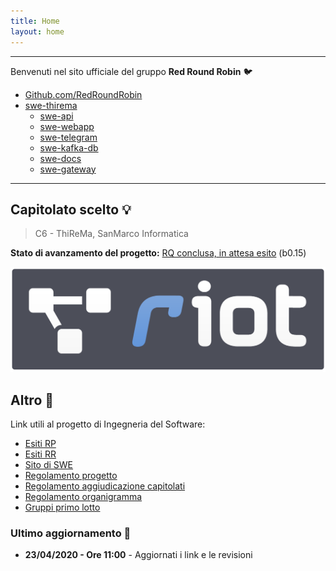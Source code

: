```yaml
---
title: Home
layout: home
---
```



---

Benvenuti nel sito ufficiale del gruppo **Red Round Robin** :bird:

- [Github.com/RedRoundRobin](https://github.com/RedRoundRobin)
- [swe-thirema](http://thirema.redroundrobin.site)
	- [swe-api](http://api.redroundrobin.site)
	- [swe-webapp](http://webapp.redroundrobin.site)
	- [swe-telegram](http://telegram.redroundrobin.site)
	- [swe-kafka-db](http://kafka-db.redroundrobin.site)
	- [swe-docs](http://docs.redroundrobin.site)
	- [swe-gateway](http://gateway.redroundrobin.site)

---

## Capitolato scelto :bulb:

> C6 - ThiReMa, SanMarco Informatica

**Stato di avanzamento del progetto:** [RQ conclusa, in attesa esito](#) (b0.15)

![riot](images/riot.png)


## Altro :bookmark_tabs:

Link utili al progetto di Ingegneria del Software:


- [Esiti RP](https://www.math.unipd.it/~tullio/IS-1/2019/Progetto/RP.html)
- [Esiti RR](https://www.math.unipd.it/~tullio/IS-1/2019/Progetto/RR.html)
- [Sito di SWE](https://swe.debug.ovh)
- [Regolamento progetto](https://www.math.unipd.it/~tullio/IS-1/2019/Dispense/PD01.pdf)
- [Regolamento aggiudicazione capitolati](https://www.math.unipd.it/~tullio/IS-1/2019/Progetto/)
- [Regolamento organigramma](https://www.math.unipd.it/~tullio/IS-1/2019/Progetto/RO.html)
- [Gruppi primo lotto](https://www.math.unipd.it/~tullio/IS-1/2019/Progetto/Gruppi_I_Lotto.pdf)


### Ultimo aggiornamento :arrows_counterclockwise:

- **23/04/2020 - Ore 11:00** - Aggiornati i link e le revisioni
